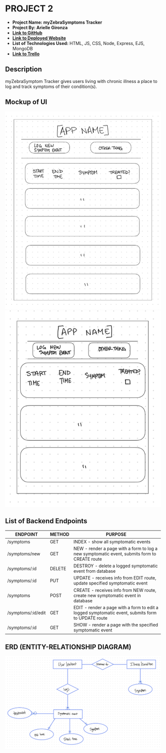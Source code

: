 # PROJECT 2

- **Project Name: myZebraSymptoms Tracker**
- **Project By: Arielle Gironza**
- [**Link to GitHub**](https://github.com/akgironza/seir-kale-ariellegironza-project2)
- [**Link to Deployed Website**](https://seir-project2.onrender.com)
- **List of Technologies Used:** HTML, JS, CSS, Node, Express, EJS, MongoDB
- [**Link to Trello**](https://trello.com/invite/b/SxyL0cAL/ATTI4ee4b8b00b33b7ffa8b8292fd735788cBA827076/ga-seir-project2)

## Description
myZebraSymptom Tracker gives users living with chronic illness a place to log and track symptoms of their condition(s).

## Mockup of UI

![Desktop View](IMG_2151.jpg)
![Mobile View](IMG_2152.jpg)

## List of Backend Endpoints

|ENDPOINT|METHOD|PURPOSE|
|--------|------|-------|
|/symptoms|GET|INDEX - show all symptomatic events|
|/symptoms/new|GET|NEW - render a page with a form to log a new symptomatic event, submits form to CREATE route|
|/symptoms/:id|DELETE|DESTROY - delete a logged symptomatic event from database|
|/symptoms/:id|PUT|UPDATE - receives info from EDIT route, update specified symptomatic event|
|/symptoms|POST|CREATE - receives info from NEW route, create new symptomatic event in database|
|/symptoms/:id/edit|GET|EDIT - render a page with a form to edit a logged symptomatic event, submits form to UPDATE route|
|/symptoms/:id|GET|SHOW - render a page with the specified symptomatic event|


## ERD (ENTITY-RELATIONSHIP DIAGRAM)

![Picture of ERD](IMG_2150.jpg)

